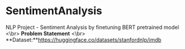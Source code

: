 # SentimentAnalysis
NLP Project - Sentiment Analysis by finetuning BERT pretrained model <\br>
**Problem Statement** <\br>
**Dataset:**https://huggingface.co/datasets/stanfordnlp/imdb
